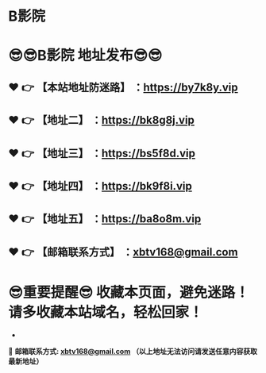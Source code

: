 # B影院
:sunglasses::sunglasses:B影院 地址发布:sunglasses::sunglasses:
==
:heart: :point_right: 【本站地址防迷路】 ：https://by7k8y.vip
------
:heart: :point_right: 【地址二】 ：https://bk8g8j.vip
------
:heart: :point_right: 【地址三】 ：https://bs5f8d.vip
------
:heart: :point_right: 【地址四】 ：https://bk9f8i.vip
------
:heart: :point_right: 【地址五】 ：https://ba8o8m.vip
------
:heart: :point_right: 【邮箱联系方式】 ：xbtv168@gmail.com
------
:sunglasses:重要提醒:sunglasses: 收藏本页面，避免迷路！请多收藏本站域名，轻松回家！
==

-

:e-mail: __邮箱联系方式: xbtv168@gmail.com （以上地址无法访问请发送任意内容获取最新地址）__
